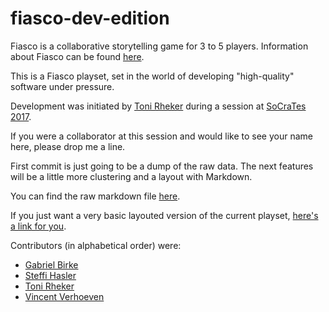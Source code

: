 # fiasco-dev-edition

Fiasco is a collaborative storytelling game for 3 to 5 players. Information about Fiasco can be found [here](http://bullypulpitgames.com/games/fiasco/).

This is a Fiasco playset, set in the world of developing "high-quality" software under pressure.

Development was initiated by [Toni Rheker](https://github.com/offbyoni) during a session at [SoCraTes 2017](https://www.socrates-conference.de/).

If you were a collaborator at this session and would like to see your name here, please drop me a line.

First commit is just going to be a dump of the raw data. The next features will be a little more clustering and a layout with Markdown.

You can find the raw markdown file [here](https://github.com/haslers/fiasco-dev-edition/blob/master/src/playset.md).

If you just want a very basic layouted version of the current playset, [here's a link for you](https://gitprint.com/haslers/fiasco-dev-edition/blob/master/src/playset.md).

Contributors (in alphabetical order) were:

* [Gabriel Birke](https://github.com/gbirke)
* [Steffi Hasler](https://github.com/haslers)
* [Toni Rheker](https://github.com/offbyoni)
* [Vincent Verhoeven](https://github.com/verhoevenv)
